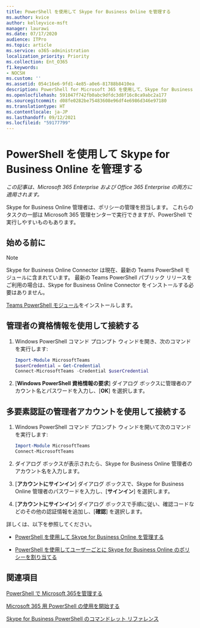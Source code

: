 ```yaml
---
title: PowerShell を使用して Skype for Business Online を管理する
ms.author: kvice
author: kelleyvice-msft
manager: laurawi
ms.date: 07/17/2020
audience: ITPro
ms.topic: article
ms.service: o365-administration
localization_priority: Priority
ms.collection: Ent_O365
f1.keywords:
- NOCSH
ms.custom: ''
ms.assetid: 054c16e6-9fd1-4e85-a0e6-81788b8410ea
description: PowerShell for Microsoft 365 を使用して、Skype for Business Online ポリシー、ユーザー単位ポリシー、会議の設定を管理します。
ms.openlocfilehash: 591047f742fb0abc9dfdc3d8f16c8ca9abc2a177
ms.sourcegitcommit: d08fe0282be75483608e96df4e6986d346e97180
ms.translationtype: HT
ms.contentlocale: ja-JP
ms.lasthandoff: 09/12/2021
ms.locfileid: "59177799"
---
```

# <a name="manage-skype-for-business-online-with-powershell"></a>PowerShell を使用して Skype for Business Online を管理する

*この記事は、Microsoft 365 Enterprise および Office 365 Enterprise の両方に適用されます。*

Skype for Business Online 管理者は、ポリシーの管理を担当します。 これらのタスクの一部は Microsoft 365 管理センターで実行できますが、PowerShell で実行しやすいものもあります。

## <a name="before-you-start"></a>始める前に

> [!NOTE]
> Skype for Business Online Connector は現在、最新の Teams PowerShell モジュールに含まれています。 最新の Teams PowerShell パブリック リリースをご利用の場合は、Skype for Business Online Connector をインストールする必要はありません。

[Teams PowerShell モジュール](/microsoftteams/teams-powershell-install)をインストールします。

## <a name="connect-using-admin-credentials"></a>管理者の資格情報を使用して接続する

1. Windows PowerShell コマンド プロンプト ウィンドを開き、次のコマンドを実行します:

   ```powershell
   Import-Module MicrosoftTeams
   $userCredential = Get-Credential
   Connect-MicrosoftTeams -Credential $userCredential
   ```

2. [**Windows PowerShell 資格情報の要求**] ダイアログ ボックスに管理者のアカウント名とパスワードを入力し、[**OK**] を選択します。

## <a name="connect-using-an-admin-account-with-multi-factor-authentication"></a>多要素認証の管理者アカウントを使用して接続する

1. Windows PowerShell コマンド プロンプト ウィンドを開いて次のコマンドを実行します:

   ```powershell
   Import-Module MicrosoftTeams
   Connect-MicrosoftTeams
   ```

2. ダイアログ ボックスが表示されたら、Skype for Business Online 管理者のアカウント名を入力します。

3. [**アカウントにサインイン**] ダイアログ ボックスで、Skype for Business Online 管理者のパスワードを入力し、[**サインイン**] を選択します。

4. [**アカウントにサインイン**] ダイアログ ボックスで手順に従い、確認コードなどのその他の認証情報を追加し、[**確認**] を選択します。

詳しくは、以下を参照してください。

- [PowerShell を使用して Skype for Business Online を管理する](manage-skype-for-business-online-policies-with-microsoft-365-powershell.md)

- [PowerShell を使用してユーザーごとに Skype for Business Online のポリシーを割り当てる](assign-per-user-skype-for-business-online-policies-with-microsoft-365-powershell.md)

## <a name="see-also"></a>関連項目

[PowerShell で Microsoft 365を管理する](manage-microsoft-365-with-microsoft-365-powershell.md)

[Microsoft 365 用 PowerShell の使用を開始する](getting-started-with-microsoft-365-powershell.md)

[Skype for Business PowerShell のコマンドレット リファレンス](/powershell/module/skype/)
